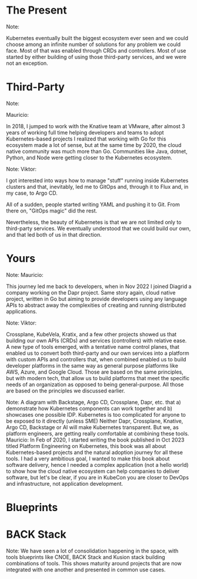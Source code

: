 # The Present


<!-- .slide: data-background="img/idp-present-01.png" data-background-size="contain" -->


<!-- .slide: data-background="img/idp-present-02.png" data-background-size="contain" -->


<!-- .slide: data-background="img/idp-present-03.png" data-background-size="contain" -->


<!-- .slide: data-background="img/idp-present-04.png" data-background-size="contain" -->


<!-- .slide: data-background="img/idp-present-05.png" data-background-size="contain" -->


<!-- .slide: data-background="img/idp-present-06.png" data-background-size="contain" -->


<!-- .slide: data-background="img/idp-present-07.png" data-background-size="contain" -->


<!-- .slide: data-background="img/idp-present-08.png" data-background-size="contain" -->


<!-- .slide: data-background="img/idp-present-09.png" data-background-size="contain" -->


<!-- .slide: data-background="img/landscape.png" data-background-size="contain" -->

Note:

Kubernetes eventually built the biggest ecosystem ever seen and we could choose among an infinite number of solutions for any problem we could face. Most of that was enabled through CRDs and controllers. Most of use started by either building of using those third-party services, and we were not an exception.


# Third-Party


<!-- .slide: data-background="/img/products/knative.png" data-background-size="contain" -->

Note:

Mauricio:

In 2018, I jumped to work with the Knative team at VMware, after almost 3 years of working full time helping developers and teams to adopt Kubernetes-based projects I realized that working with Go for this ecosystem made a lot of sense, but at the same time by 2020, the cloud native community was much more than Go. Communities like Java, dotnet, Python, and Node were getting closer to the Kubernetes ecosystem.


<!-- .slide: data-background="/img/products/argo.png" data-background-size="contain" -->

Note:
Viktor:

I got interested into ways how to manage "stuff" running inside Kubernetes clusters and that, inevitably, led me to GitOps and, through it to Flux and, in my case, to Argo CD.

All of a sudden, people started writing YAML and pushing it to Git. From there on, "GitOps magic" did the rest.

Nevertheless, the beauty of Kubernetes is that we are not limited only to third-party services. We eventually understood that we could build our own, and that led both of us in that direction.


# Yours


<!-- .slide: data-background="/img/products/dapr.png" data-background-size="contain" -->

Note:
Mauricio:

This journey led me back to developers, when in Nov 2022 I joined Diagrid a company working on the Dapr project. Same story again, cloud native project, written in Go but aiming to provide developers using any language APIs to abstract away the complexities of creating and running distributed applications. 


<!-- .slide: data-background="/img/products/crossplane.png" data-background-size="contain" -->

Note:
Viktor:

Crossplane, KubeVela, Kratix, and a few other projects showed us that building our own APIs (CRDs) and services (controllers) with relative ease. A new type of tools emerged, with a tentative name control planes, that enabled us to convert both third-party and our own services into a platform with custom APIs and controllers that, when combined enabled us to build developer platforms in the same way as general purpose platforms like AWS, Azure, and Google Cloud. Those are based on the same principles, but with modern tech, that allow us to build platforms that meet the specific needs of an organization as opposed to being general-purpose. All those are based on the principles we discussed earlier.


<!-- .slide: data-background="img/book-cover.jpg" data-background-size="contain" -->

Note:
A diagram with Backstage, Argo CD, Crossplane, Dapr, etc. that a) demonstrate how Kubernetes components can work together and b) showcases one possible IDP.
Kubernetes is too complicated for anyone to be exposed to it directly (unless SME)
Neither Dapr, Crossplane, Knative, Argo CD, Backstage or AI will make Kubernetes transparent.
But we, as platform engineers, are getting really comfortable at combining these tools.
Mauricio:
In Feb of 2020, I started writing the book published in Oct 2023 titled Platform Engineering on Kubernetes, this book was all about Kubernetes-based projects and the natural adoption journey for all these tools. I had a very ambitious goal, I wanted to make this book about software delivery, hence I needed a complex application (not a hello world) to show how the cloud native ecosystem can help companies to deliver software, but let's be clear, if you are in KubeCon you are closer to DevOps and infrastructure, not application development. 


<!-- .slide: data-background="img/idp-present-10.png" data-background-size="contain" -->


<!-- .slide: data-background="img/idp-present-11.png" data-background-size="contain" -->


<!-- .slide: data-background="img/idp-present-12.png" data-background-size="contain" -->


<!-- .slide: data-background="img/idp-present-13.png" data-background-size="contain" -->


<!-- .slide: data-background="img/idp-present-14.png" data-background-size="contain" -->


<!-- .slide: data-background="img/idp-present-15.png" data-background-size="contain" -->


<!-- .slide: data-background="img/idp-present-16.png" data-background-size="contain" -->


<!-- .slide: data-background="img/idp-present-17.png" data-background-size="contain" -->


# Blueprints


# BACK Stack

Note:
We have seen a lot of consolidation happening in the space, with tools blueprints like CNOE, BACK Stack and Kusion stack building combinations of tools.
This shows maturity around projects that are now integrated with one another and presented in common use cases.


<!-- .slide: data-background="/img/products/cnoe.png" data-background-size="contain" -->


<!-- .slide: data-background="/img/products/kusion-stack.png" data-background-size="contain" -->
